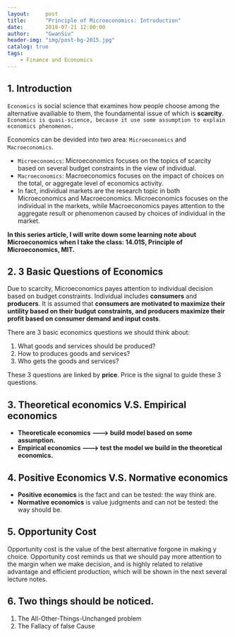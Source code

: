 ```yaml
---
layout:     post
title:      "Principle of Microeconomics: Introduction"
date:       2018-07-21 12:00:00
author:     "GwanSiu"
header-img: "img/post-bg-2015.jpg"
catalog: true
tags:
    - Finance and Economics
---
```


## 1. Introduction

`Economics` is social science that examines how people choose among the alternative availiable to them, the foundamental issue of which is **scarcity**. `Economics is quasi-science, because it use some assumption to explain economics phenomenon.`

Economics can be devided into two area: `Microeconomics` and `Macroeconomics`.

- `Microeconomics`: Microeconomics focuses on the topics of scarcity based on several budget constraints in the view of individual.
- `Macroeconomics`: Macroeconomics focuses on the impact of choices on the total, or aggregate level of economics activity.
- In fact, individual markets are the research topic in both Microeconomics and Macroeconomics. Microeconomics focuses on the individual in the markets, while Macroeconomics payes attention to the aggregate result or phenomenon caused by choices of individual in the market.

**In this series article, I will write down some learning note about Microeconomics when I take the class: 14.01S, Principle of Microeconomics, MIT.**

## 2. 3 Basic Questions of Economics

Due to scarcity, Microeconomics payes attention to individual decision based on budget constraints. Individual includes **consumers** and **producers**. It is assumed that **consumers are motivated to maximize their untility based on their budgut constraints, and producers maximize their profit based on consumer demand and input costs**.

There are 3 basic economics questions we should think about:

1. What goods and services should be produced?
2. How to produces goods and services?
3. Who gets the goods and services?

These 3 questions are linked by **price**. Price is the signal to guide these 3 questions.

## 3. Theoretical economics V.S. Empirical economics

- **Theoreticale economics ---> build model based on some assumption.**
- **Empirical economics ---> test the model we build in the theoretical economics.**

## 4. Positive Economics V.S. Normative economics

- **Positive economics** is the fact and can be tested: the way think are.
- **Normative economics** is value judgments and can not be tested: the way should be.

## 5. Opportunity Cost

Opportunity cost is the value of the best alternative forgone in making y choice. Opportunity cost reminds us that we should pay more attention to the margin when we make decision, and is highly related to relative advantage and efficient production, which will be shown in the next several lecture notes.

## 6. Two things should be noticed.

1.  The All-Other-Things-Unchanged problem
2.  The Fallacy of false Cause 
